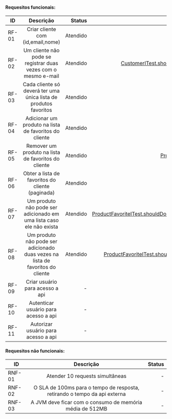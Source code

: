 
####  Requesitos funcionais:

| ID     |                Descrição                                                         |   Status   |  Teste   |
|--------|:--------------------------------------------------------------------------------:|-----------:|---------:|
| RF-01  | Criar cliente com (id,email,nome)                                                |  Atendido  | [CustomerITest.shouldCreateCustomer()](https://github.com/adrsant/customer-service/blob/0547c5dcf673b962c8edfec928b9f6cc96fb0274/src/test/java/com/luizalabs/itest/CustomerITest.java#L37)  |
| RF-02  | Um cliente não pode se registrar duas vezes com o mesmo e-mail                   |  Atendido  | [CustomerITest.shouldDoNotCreateCustomerBecauseMailDuplicated()](https://github.com/adrsant/customer-service/blob/0547c5dcf673b962c8edfec928b9f6cc96fb0274/src/test/java/com/luizalabs/itest/CustomerITest.java#L56) |
| RF-03  | Cada cliente só deverá ter uma única lista de produtos favoritos                 |  Atendido  |    -    |
| RF-04  | Adicionar um produto na lista de favoritos  do cliente                           |  Atendido  | [ProductFavoriteITest.shouldAddProductFavorite()](https://github.com/adrsant/customer-service/blob/0547c5dcf673b962c8edfec928b9f6cc96fb0274/src/test/java/com/luizalabs/itest/ProductFavoriteITest.java#L47) |
| RF-05  | Remover um produto na lista de favoritos  do cliente                             |  Atendido  | [ProductFavoriteITest.shouldRemoveProductFavorite()](https://github.com/adrsant/customer-service/blob/e1236bd6282033b0d38cea066c82af59dc9ce49c/src/test/java/com/luizalabs/itest/ProductFavoriteITest.java#L125) |
| RF-06  | Obter a lista de favoritos  do cliente (paginada)                                |  Atendido  | [ProductFavoriteITest.shouldListFavorites()](https://github.com/adrsant/customer-service/blob/0547c5dcf673b962c8edfec928b9f6cc96fb0274/src/test/java/com/luizalabs/itest/ProductFavoriteITest.java#L34) |
| RF-07  | Um produto não pode ser adicionado em uma lista caso ele não exista              |  Atendido  | [ProductFavoriteITest.shouldDoNotAddProductFavoriteBecauseNotExistsProduct()](https://github.com/adrsant/customer-service/blob/0547c5dcf673b962c8edfec928b9f6cc96fb0274/src/test/java/com/luizalabs/itest/ProductFavoriteITest.java#L71) |
| RF-08  | Um produto não pode ser adicionado duas vezes na lista de favoritos do cliente   |  Atendido  | [ProductFavoriteITest.shouldDoNotAddProductFavoriteBecauseIsDuplicated()](https://github.com/adrsant/customer-service/blob/e1236bd6282033b0d38cea066c82af59dc9ce49c/src/test/java/com/luizalabs/itest/ProductFavoriteITest.java#L109) |
| RF-09  | Criar usuário para acesso a api                                                  |  -        |          |
| RF-10  | Autenticar usuário para acesso a api                                             |  -        |          |
| RF-11  | Autorizar usuário para acesso a api                                              |  -        |          |


####  Requesitos não funcionais:

| ID      |                Descrição                                                    |   Status  |
|---------|:---------------------------------------------------------------------------:|----------:|
| RNF-01  |  Atender 10 requests simultâneas                                            |  -        |
| RNF-02  |  O SLA de 100ms para o tempo de resposta, retirando o tempo da api externa  |  -        |
| RNF-03  |  A JVM deve ficar com o consumo de memória média de 512MB                   |  -        |
